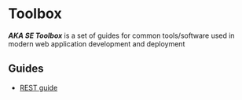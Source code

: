 # Toolbox

***AKA SE Toolbox*** is a set of guides for common tools/software used in modern web application development and deployment

## Guides

- [REST guide](REST-MongoDB.md)
